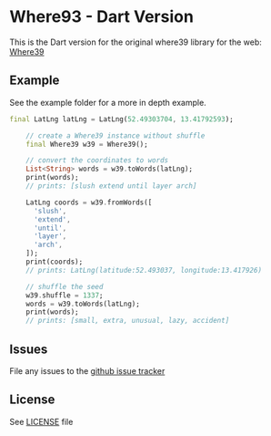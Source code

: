 # Where93 - Dart Version
This is the Dart version for the original where39 library for the web: [Where39](https://github.com/arcbtc/where39)

## Example

See the example folder for a more in depth example.

```Dart
final LatLng latLng = LatLng(52.49303704, 13.41792593);

    // create a Where39 instance without shuffle
    final Where39 w39 = Where39();

    // convert the coordinates to words
    List<String> words = w39.toWords(latLng);
    print(words);
    // prints: [slush extend until layer arch]

    LatLng coords = w39.fromWords([
      'slush',
      'extend',
      'until',
      'layer',
      'arch',
    ]);
    print(coords);
    // prints: LatLng(latitude:52.493037, longitude:13.417926)

    // shuffle the seed
    w39.shuffle = 1337;
    words = w39.toWords(latLng);
    print(words);
    // prints: [small, extra, unusual, lazy, accident]
```

## Issues
File any issues to the [github issue tracker](https://github.com/fusion44/dart_where39/issues)

## License 
See [LICENSE](https://github.com/fusion44/dart_where39/blob/master/LICENSE) file